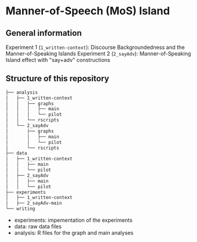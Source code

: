 # Manner-of-Speech (MoS) Island

## General information
Experiment 1 (`1_written-context`): Discourse Backgroundedness and the Manner-of-Speaking Islands
Experiment 2 (`2_sayAdv`): Manner-of-Speaking Island effect with "say+adv" constructions

## Structure of this repository
```bash
├── analysis
│   ├── 1_written-context
│   │   ├── graphs
│   │   │   ├── main
│   │   │   └── pilot
│   │   └── rscripts
│   └── 2_sayAdv
│       ├── graphs
│       │   ├── main
│       │   └── pilot
│       └── rscripts
├── data
│   ├── 1_written-context
│   │   ├── main
│   │   └── pilot
│   ├── 2_sayAdv
│   │   ├── main
│   │   └── pilot
├── experiments
│   ├── 1_written-context
│   ├── 2_sayAdv-main
└── writing
```

- experiments: impementation of the experiments
- data: raw data files
- analysis: R files for the graph and main analyses